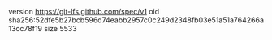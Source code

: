 version https://git-lfs.github.com/spec/v1
oid sha256:52dfe5b27bcb596d74eabb2957c0c249d2348fb03e51a51a764266a13cc78f19
size 5533
